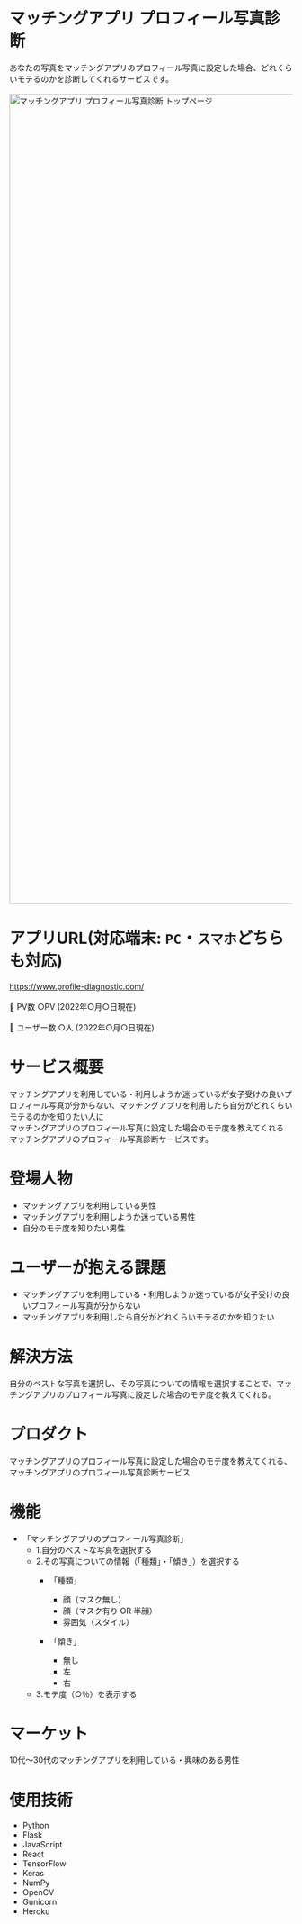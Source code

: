 # マッチングアプリ プロフィール写真診断
あなたの写真をマッチングアプリのプロフィール写真に設定した場合、どれくらいモテるのかを診断してくれるサービスです。<br>
<br>
<img width="1439" alt="マッチングアプリ プロフィール写真診断 トップページ" src="https://user-images.githubusercontent.com/72130011/164699578-cb936a88-1fd3-4d48-8bea-aef908df22ba.png">

# アプリURL(対応端末: `PC`・`スマホ`どちらも対応)
https://www.profile-diagnostic.com/<br>
<br>
🌷 PV数 ○PV (2022年○月○日現在)<br>
<br>
🌷 ユーザー数 ○人 (2022年○月○日現在)

# サービス概要
マッチングアプリを利用している・利用しようか迷っているが女子受けの良いプロフィール写真が分からない、マッチングアプリを利用したら自分がどれくらいモテるのかを知りたい人に<br>
マッチングアプリのプロフィール写真に設定した場合のモテ度を教えてくれる<br>
マッチングアプリのプロフィール写真診断サービスです。

# 登場人物
- マッチングアプリを利用している男性
- マッチングアプリを利用しようか迷っている男性
- 自分のモテ度を知りたい男性

# ユーザーが抱える課題
- マッチングアプリを利用している・利用しようか迷っているが女子受けの良いプロフィール写真が分からない
- マッチングアプリを利用したら自分がどれくらいモテるのかを知りたい

# 解決方法
自分のベストな写真を選択し、その写真についての情報を選択することで、マッチングアプリのプロフィール写真に設定した場合のモテ度を教えてくれる。

# プロダクト
マッチングアプリのプロフィール写真に設定した場合のモテ度を教えてくれる、マッチングアプリのプロフィール写真診断サービス

# 機能
- 「マッチングアプリのプロフィール写真診断」
  - 1.自分のベストな写真を選択する
  - 2.その写真についての情報（「種類」・「傾き」）を選択する
    - 「種類」
      - 顔（マスク無し）
      - 顔（マスク有り OR 半顔）
      - 雰囲気（スタイル）

    - 「傾き」
      - 無し
      - 左
      - 右
  - 3.モテ度（○％）を表示する

# マーケット
10代〜30代のマッチングアプリを利用している・興味のある男性

# 使用技術
- Python
- Flask
- JavaScript
- React
- TensorFlow
- Keras
- NumPy
- OpenCV
- Gunicorn
- Heroku
